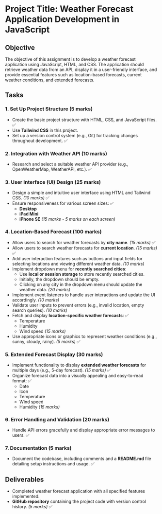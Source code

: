 # Project Title: Weather Forecast Application Development in JavaScript

## Objective
The objective of this assignment is to develop a weather forecast application using JavaScript, HTML, and CSS. The application should retrieve weather data from an API, display it in a user-friendly interface, and provide essential features such as location-based forecasts, current weather conditions, and extended forecasts.

## Tasks

### 1. Set Up Project Structure (5 marks)
- Create the basic project structure with HTML, CSS, and JavaScript files. ✅
- Use **Tailwind CSS** in this project.
- Set up a version control system (e.g., Git) for tracking changes throughout development. ✅

### 2. Integration with Weather API (10 marks)
- Research and select a suitable weather API provider (e.g., OpenWeatherMap, WeatherAPI, etc.). ✅

### 3. User Interface (UI) Design (25 marks)
- Design a simple and intuitive user interface using HTML and Tailwind CSS. *(10 marks)* ✅
- Ensure responsiveness for various screen sizes: ✅
  - **Desktop**
  - **iPad Mini**
  - **iPhone SE** *(15 marks - 5 marks on each screen)*

### 4. Location-Based Forecast (100 marks)
- Allow users to search for weather forecasts by **city name**. *(15 marks)* ✅
- Allow users to search weather forecasts for **current location**. *(15 marks)* ✅
- Add user interaction features such as buttons and input fields for selecting locations and viewing different weather data. *(10 marks)*
- Implement dropdown menu for **recently searched cities**:
  - Use **local or session storage** to store recently searched cities.
  - Initially, the dropdown should be empty.
  - Clicking on any city in the dropdown menu should update the weather data. *(20 marks)*
- Implement event listeners to handle user interactions and update the UI accordingly. *(10 marks)*
- Validate user inputs to prevent errors (e.g., invalid location, empty search queries). *(10 marks)*
- Fetch and display **location-specific weather forecasts**: ✅
  - Temperature
  - Humidity
  - Wind speed *(15 marks)*
- Use appropriate icons or graphics to represent weather conditions (e.g., sunny, cloudy, rainy). *(5 marks)* ✅

### 5. Extended Forecast Display (30 marks)
- Implement functionality to display **extended weather forecasts** for multiple days (e.g., 5-day forecast). *(15 marks)* ✅
- Organize forecast data into a visually appealing and easy-to-read format: ✅
  - Date
  - Icon
  - Temperature
  - Wind speed
  - Humidity *(15 marks)*

### 6. Error Handling and Validation (20 marks)
- Handle API errors gracefully and display appropriate error messages to users. ✅

### 7. Documentation (5 marks)
- Document the codebase, including comments and a **README.md** file detailing setup instructions and usage. ✅

## Deliverables
- Completed weather forecast application with all specified features implemented.
- **GitHub repository** containing the project code with version control history. *(5 marks)* ✅
